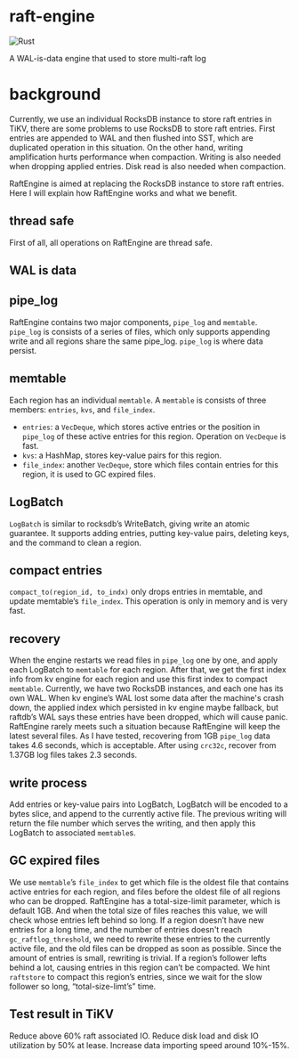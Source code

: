 # raft-engine

![Rust](https://github.com/tikv/raft-engine/workflows/Rust/badge.svg?branch=master)

A WAL-is-data engine that used to store multi-raft log

# background

Currently, we use an individual RocksDB instance to store raft entries in TiKV, there are some problems to use RocksDB to store raft entries. First entries are appended to WAL and then flushed into SST, which are duplicated operation in this situation. On the other hand, writing amplification hurts performance when compaction. Writing is also needed when dropping applied entries. Disk read is also needed when compaction.

RaftEngine is aimed at replacing the RocksDB instance to store raft entries. Here I will explain how RaftEngine works and what we benefit.

## thread safe

First of all, all operations on RaftEngine are thread safe.

## WAL is data

## pipe_log

RaftEngine contains two major components, `pipe_log` and `memtable`.
`pipe_log` is consists of a series of files, which only supports appending write and all regions share the same pipe_log. `pipe_log` is where data persist.

## memtable

Each region has an individual `memtable`. A `memtable` is consists of three members: `entries`, `kvs`, and `file_index`.

- `entries`: a `VecDeque`, which stores active entries or the position in `pipe_log` of these active entries for this region. Operation on `VecDeque` is fast.
- `kvs`: a HashMap, stores key-value pairs for this region.
- `file_index`: another `VecDeque`, store which files contain entries for this region, it is used to GC expired files.

## LogBatch

`LogBatch` is similar to rocksdb’s WriteBatch, giving write an atomic guarantee. It supports adding entries, putting key-value pairs, deleting keys, and the command to clean a region.

## compact entries

`compact_to(region_id, to_indx)` only drops entries in memtable, and update memtable’s `file_index`. This operation is only in memory and is very fast.

## recovery

When the engine restarts we read files in `pipe_log` one by one, and apply each LogBatch to `memtable` for each region. After that, we get the first index info from kv engine for each region and use this first index to compact `memtable`.
Currently, we have two RocksDB instances, and each one has its own WAL. When kv engine’s WAL lost some data after the machine's crash down, the applied index which persisted in kv engine maybe fallback, but raftdb’s WAL says these entries have been dropped, which will cause panic.
RaftEngine rarely meets such a situation because RaftEngine will keep the latest several files.
As I have tested, recovering from 1GB `pipe_log` data takes 4.6 seconds, which is acceptable.
After using `crc32c`, recover from 1.37GB log files takes 2.3 seconds.

## write process

Add entries or key-value pairs into LogBatch, LogBatch will be encoded to a bytes slice, and append to the currently active file. The previous writing will return the file number which serves the writing, and then apply this LogBatch to associated `memtable`s.

## GC expired files

We use `memtable`’s `file_index` to get which file is the oldest file that contains active entries for each region, and files before the oldest file of all regions who can be dropped.
RaftEngine has a total-size-limit parameter, which is default 1GB. And when the total size of files reaches this value, we will check whose entries left behind so long.
If a region doesn’t have new entries for a long time, and the number of entries doesn't reach `gc_raftlog_threshold`, we need to rewrite these entries to the currently active file, and the old files can be dropped as soon as possible. Since the amount of entries is small, rewriting is trivial.
If a region’s follower lefts behind a lot, causing entries in this region can’t be compacted. We hint `raftstore` to compact this region’s entries, since we wait for the slow follower so long, “total-size-limt’s” time.

## Test result in TiKV

Reduce above 60% raft associated IO.
Reduce disk load and disk IO utilization by 50% at lease.
Increase data importing speed around 10%-15%.
